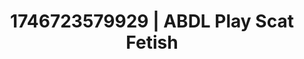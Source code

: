 ---
categories:
- Intimate storytelling
- AI-generated
- AI sensuality
- Cyberpunk intimacy
- Dreamy pleasure
- ASMR
- Flirty smirk
- Cosplay
image: /assets/images/1746723579929.jpg
layout: post
seo:
  description: Featured content with sensual Scat Fetish, ABDL Play. HD images available.
  keywords: Scat Fetish, ABDL Play
  og_image: /assets/images/1746723579929.jpg
  schema_type: VisualArtwork
tags:
- '#1746723579929'
- Scat Fetish
- ABDL Play
title: 1746723579929 | ABDL Play Scat Fetish
---